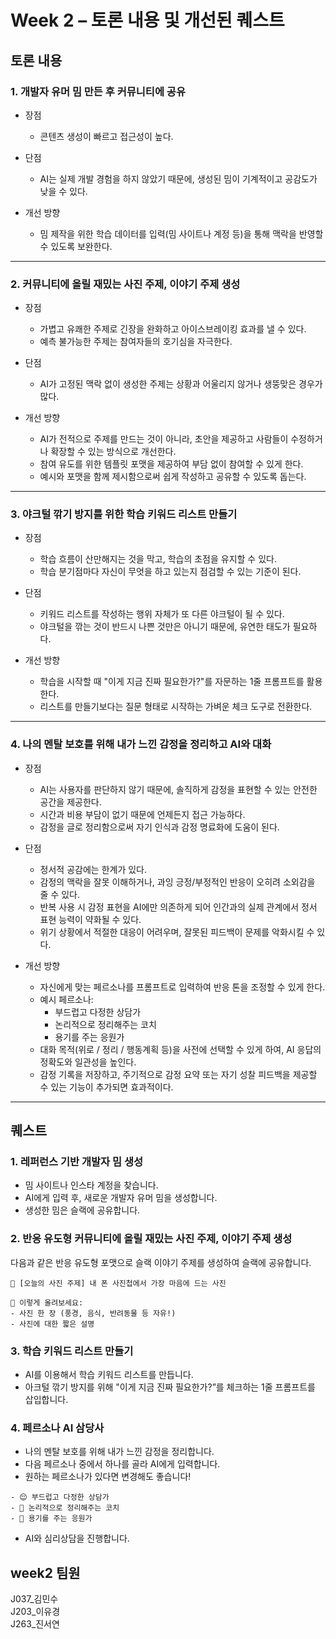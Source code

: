 # Week 2 – 토론 내용 및 개선된 퀘스트
## 토론 내용
### 1. 개발자 유머 밈 만든 후 커뮤니티에 공유

- 장점  
  - 콘텐츠 생성이 빠르고 접근성이 높다.  

- 단점  
  - AI는 실제 개발 경험을 하지 않았기 때문에, 생성된 밈이 기계적이고 공감도가 낮을 수 있다.

- 개선 방향  
  - 밈 제작을 위한 학습 데이터를 입력(밈 사이트나 계정 등)을 통해 맥락을 반영할 수 있도록 보완한다.

---

### 2. 커뮤니티에 올릴 재밌는 사진 주제, 이야기 주제 생성

- 장점  
  - 가볍고 유쾌한 주제로 긴장을 완화하고 아이스브레이킹 효과를 낼 수 있다.  
  - 예측 불가능한 주제는 참여자들의 호기심을 자극한다.

- 단점  
  - AI가 고정된 맥락 없이 생성한 주제는 상황과 어울리지 않거나 생뚱맞은 경우가 많다.  

- 개선 방향  
  - AI가 전적으로 주제를 만드는 것이 아니라, 초안을 제공하고 사람들이 수정하거나 확장할 수 있는 방식으로 개선한다.  
  - 참여 유도를 위한 템플릿 포맷을 제공하여 부담 없이 참여할 수 있게 한다.  
  - 예시와 포맷을 함께 제시함으로써 쉽게 작성하고 공유할 수 있도록 돕는다.

---

### 3. 야크털 깎기 방지를 위한 학습 키워드 리스트 만들기

- 장점  
  - 학습 흐름이 산만해지는 것을 막고, 학습의 초점을 유지할 수 있다.  
  - 학습 분기점마다 자신이 무엇을 하고 있는지 점검할 수 있는 기준이 된다.

- 단점  
  - 키워드 리스트를 작성하는 행위 자체가 또 다른 야크털이 될 수 있다.  
  - 야크털을 깎는 것이 반드시 나쁜 것만은 아니기 때문에, 유연한 태도가 필요하다.

- 개선 방향  
  - 학습을 시작할 때 "이게 지금 진짜 필요한가?"를 자문하는 1줄 프롬프트를 활용한다.  
  - 리스트를 만들기보다는 질문 형태로 시작하는 가벼운 체크 도구로 전환한다.

---

### 4. 나의 멘탈 보호를 위해 내가 느낀 감정을 정리하고 AI와 대화

- 장점  
  - AI는 사용자를 판단하지 않기 때문에, 솔직하게 감정을 표현할 수 있는 안전한 공간을 제공한다.  
  - 시간과 비용 부담이 없기 때문에 언제든지 접근 가능하다.  
  - 감정을 글로 정리함으로써 자기 인식과 감정 명료화에 도움이 된다.

- 단점  
  - 정서적 공감에는 한계가 있다.  
  - 감정의 맥락을 잘못 이해하거나, 과잉 긍정/부정적인 반응이 오히려 소외감을 줄 수 있다.  
  - 반복 사용 시 감정 표현을 AI에만 의존하게 되어 인간과의 실제 관계에서 정서 표현 능력이 약화될 수 있다.  
  - 위기 상황에서 적절한 대응이 어려우며, 잘못된 피드백이 문제를 악화시킬 수 있다.

- 개선 방향  
  - 자신에게 맞는 페르소나를 프롬프트로 입력하여 반응 톤을 조정할 수 있게 한다.  
  - 예시 페르소나:
    - 부드럽고 다정한 상담가  
    - 논리적으로 정리해주는 코치  
    - 용기를 주는 응원가  
  - 대화 목적(위로 / 정리 / 행동계획 등)을 사전에 선택할 수 있게 하여, AI 응답의 정확도와 일관성을 높인다.  
  - 감정 기록을 저장하고, 주기적으로 감정 요약 또는 자기 성찰 피드백을 제공할 수 있는 기능이 추가되면 효과적이다.

---

## 퀘스트

### 1. 레퍼런스 기반 개발자 밈 생성
- 밈 사이트나 인스타 계정을 찾습니다.
- AI에게 입력 후, 새로운 개발자 유머 밈을 생성합니다.
- 생성한 밈은 슬랙에 공유합니다.

### 2. 반응 유도형 커뮤니티에 올릴 재밌는 사진 주제, 이야기 주제 생성
다음과 같은 반응 유도형 포맷으로 슬랙 이야기 주제를 생성하여 슬랙에 공유합니다.
```
📸 [오늘의 사진 주제] 내 폰 사진첩에서 가장 마음에 드는 사진

💬 이렇게 올려보세요:
- 사진 한 장 (풍경, 음식, 반려동물 등 자유!)
- 사진에 대한 짧은 설명
```
	
### 3. 학습 키워드 리스트 만들기
- AI를 이용해서 학습 키워드 리스트를 만듭니다.
- 아크털 깎기 방지를 위해 "이게 지금 진짜 필요한가?”를 체크하는 1줄 프롬프트를 삽입합니다.

### 4. 페르소나 AI 삼당사
- 나의 멘탈 보호를 위해 내가 느낀 감정을 정리합니다.
- 다음 페르소나 중에서 하나를 골라 AI에게 입력합니다.
- 원하는 페르소나가 있다면 변경해도 좋습니다!

```
- 😌 부드럽고 다정한 상담가
- 🤔 논리적으로 정리해주는 코치
- 💪 용기를 주는 응원가
```
- AI와 심리상담을 진행합니다.

## week2 팀원
J037_김민수 <br>
J203_이유경<br>
J263_진서연<br>
